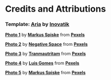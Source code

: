# Credits and Attributions 

### Template: **[Aria](https://onepagelove.com/aria)** by **[Inovatik](https://inovatik.com/)**

**[Photo 1](https://www.pexels.com/photo/green-and-yellow-printed-textile-330771/)** by **[Markus Spiske](https://www.pexels.com/@markusspiske?utm_content=attributionCopyText&utm_medium=referral&utm_source=pexels)** from **[Pexels](https://www.pexels.com)**

**[Photo 2](https://www.pexels.com/photo/coffee-writing-computer-blogging-34600/)** by **[Negative Space](https://www.pexels.com/@negativespace)** from **[Pexels](https://www.pexels.com)**

**[Photo 3](https://www.pexels.com/photo/information-sign-on-shelf-251225/)** by **[Tranmautritam](https://www.pexels.com/@tranmautritam)** from **[Pexels](https://www.pexels.com)**

**[Photo 4](https://www.pexels.com/photo/black-and-gray-laptop-computer-546819/)** by **[Luis Gomes](https://www.pexels.com/@luis-gomes-166706)** from **[Pexels](https://www.pexels.com)**

**[Photo 5](https://www.pexels.com/photo/black-laptop-computer-turned-on-showing-computer-codes-177598/)** by **[Markus Spiske](https://www.pexels.com/@markusspiske?utm_content=attributionCopyText&utm_medium=referral&utm_source=pexels)** from **[Pexels](https://www.pexels.com)**
